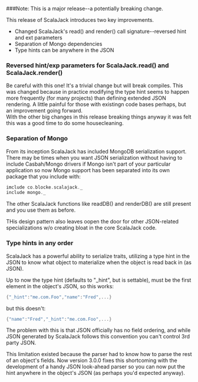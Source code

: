 ###Note: This is a major release--a potentially breaking change.

This release of ScalaJack introduces two key improvements.

* Changed ScalaJack's read() and render() call signature--reversed hint and ext parameters
* Separation of Mongo dependencies
* Type hints can be anywhere in the JSON

### Reversed hint/exp parameters for ScalaJack.read() and ScalaJack.render()
Be careful with this one!  It's a trivial change but will break compiles.  This was changed because
in practice modifying the type hint seems to happen more frequently (for many projects) than defining extended
JSON rendering.  A little painful for those with existingn code bases perhaps, but an improvement going forward.  
With the other big changes in this release breaking things anyway it was felt this was a good time to do some
housecleaning.

### Separation of Mongo
From its inception ScalaJack has included MongoDB serialization support.  There may be times when you want JSON serialization without having to include Casbah/Mongo drivers if Mongo isn't part of your particular application so now Mongo support has been separated into its own package that you include with:

```scala
imclude co.blocke.scalajack._
include mongo._
```

The other ScalaJack functions like readDB() and renderDB() are still present and you use them as before.

THis design pattern also leaves oopen the door for other JSON-related specializations w/o creating bloat in the core ScalaJack code.

### Type hints in any order
ScalaJack has a powerful ability to serialize traits, utilizing a type hint in the JSON to know what object to materialize when the object
is read back in (as JSON).

Up to now the type hint (defaults to "_hint", but is settable), must be the first element
in the object's JSON, so this works:

```scala
{"_hint":"me.com.Foo","name":"Fred",...}
```

but this doesn't:

```scala
{"name":"Fred","_hint":"me.com.Foo",...}
```

The problem with this is that JSON officially has no field ordering, and while
JSON generated by ScalaJack follows this convention you can't control 3rd party JSON.

This limitation existed because the parser had to know how to parse the rest of an object's fields.  Now version 3.0.0 fixes this shortcoming with the development of a handy JSON look-ahead parser so you can now put the hint anywhere in the object's JSON (as perhaps you'd expected anyway).